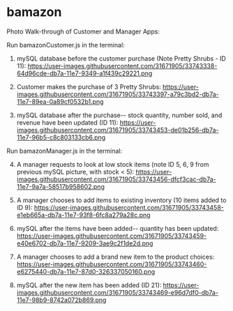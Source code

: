 # bamazon

Photo Walk-through of Customer and Manager Apps:

Run bamazonCustomer.js in the terminal:

1. mySQL database before the customer purchase (Note Pretty Shrubs - ID 11): https://user-images.githubusercontent.com/31671905/33743338-64d96cde-db7a-11e7-9349-a1f439c29221.png

2. Customer makes the purchase of 3 Pretty Shrubs: https://user-images.githubusercontent.com/31671905/33743397-a79c3bd2-db7a-11e7-89ea-0a89cf0532b1.png

3. mySQL database after the purchase-- stock quantity, number sold, and revenue have been updated (ID 11): https://user-images.githubusercontent.com/31671905/33743453-de01b256-db7a-11e7-96b5-c8c803133cb6.png


Run bamazonManager.js in the terminal:

4. A manager requests to look at low stock items (note ID 5, 6, 9 from previous mySQL picture, with stock < 5): https://user-images.githubusercontent.com/31671905/33743456-dfcf3cac-db7a-11e7-9a7a-58517b958602.png 

5. A manager chooses to add items to existing inventory (10 items added to ID 9): https://user-images.githubusercontent.com/31671905/33743458-e1eb665a-db7a-11e7-93f8-6fc8a279a28c.png

6. mySQL after the items have been added-- quantity has been updated: https://user-images.githubusercontent.com/31671905/33743459-e40e6702-db7a-11e7-9209-3ae9c2f1de2d.png

7. A manager chooses to add a brand new item to the product choices: https://user-images.githubusercontent.com/31671905/33743460-e6275440-db7a-11e7-87d0-326337050160.png

8. mySQL after the new item has been added (ID 21): https://user-images.githubusercontent.com/31671905/33743469-e96d7df0-db7a-11e7-98b9-8742a072b869.png

